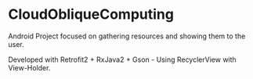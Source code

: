# CloudObliqueComputing

Android Project focused on gathering resources and showing them to the user.

Developed with Retrofit2 + RxJava2 + Gson - Using RecyclerView with View-Holder.
